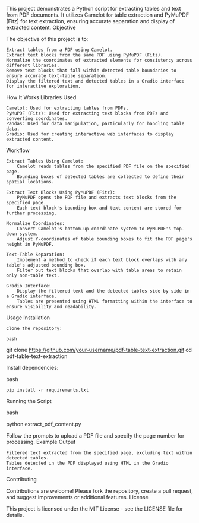 This project demonstrates a Python script for extracting tables and text from PDF documents. It utilizes Camelot for table extraction and PyMuPDF (Fitz) for text extraction, ensuring accurate separation and display of extracted content.
Objective

The objective of this project is to:

    Extract tables from a PDF using Camelot.
    Extract text blocks from the same PDF using PyMuPDF (Fitz).
    Normalize the coordinates of extracted elements for consistency across different libraries.
    Remove text blocks that fall within detected table boundaries to ensure accurate text-table separation.
    Display the filtered text and detected tables in a Gradio interface for interactive exploration.

How It Works
Libraries Used

    Camelot: Used for extracting tables from PDFs.
    PyMuPDF (Fitz): Used for extracting text blocks from PDFs and converting coordinates.
    Pandas: Used for data manipulation, particularly for handling table data.
    Gradio: Used for creating interactive web interfaces to display extracted content.

Workflow

    Extract Tables Using Camelot:
        Camelot reads tables from the specified PDF file on the specified page.
        Bounding boxes of detected tables are collected to define their spatial locations.

    Extract Text Blocks Using PyMuPDF (Fitz):
        PyMuPDF opens the PDF file and extracts text blocks from the specified page.
        Each text block's bounding box and text content are stored for further processing.

    Normalize Coordinates:
        Convert Camelot's bottom-up coordinate system to PyMuPDF's top-down system.
        Adjust Y-coordinates of table bounding boxes to fit the PDF page's height in PyMuPDF.

    Text-Table Separation:
        Implement a method to check if each text block overlaps with any table's adjusted bounding box.
        Filter out text blocks that overlap with table areas to retain only non-table text.

    Gradio Interface:
        Display the filtered text and the detected tables side by side in a Gradio interface.
        Tables are presented using HTML formatting within the interface to ensure visibility and readability.

Usage
Installation

    Clone the repository:

    bash

git clone https://github.com/your-username/pdf-table-text-extraction.git
cd pdf-table-text-extraction

Install dependencies:

bash

    pip install -r requirements.txt

Running the Script

bash

python extract_pdf_content.py

Follow the prompts to upload a PDF file and specify the page number for processing.
Example Output

    Filtered text extracted from the specified page, excluding text within detected tables.
    Tables detected in the PDF displayed using HTML in the Gradio interface.

Contributing

Contributions are welcome! Please fork the repository, create a pull request, and suggest improvements or additional features.
License

This project is licensed under the MIT License - see the LICENSE file for details.









